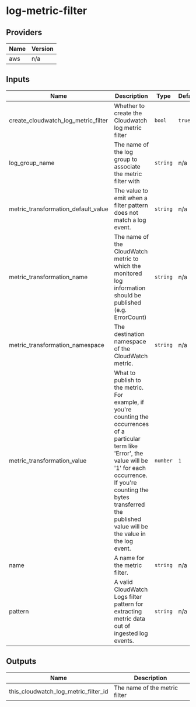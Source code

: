 # log-metric-filter

<!-- BEGINNING OF PRE-COMMIT-TERRAFORM DOCS HOOK -->
## Providers

| Name | Version |
|------|---------|
| aws | n/a |

## Inputs

| Name | Description | Type | Default | Required |
|------|-------------|------|---------|:-----:|
| create\_cloudwatch\_log\_metric\_filter | Whether to create the Cloudwatch log metric filter | `bool` | `true` | no |
| log\_group\_name | The name of the log group to associate the metric filter with | `string` | n/a | yes |
| metric\_transformation\_default\_value | The value to emit when a filter pattern does not match a log event. | `string` | n/a | yes |
| metric\_transformation\_name | The name of the CloudWatch metric to which the monitored log information should be published (e.g. ErrorCount) | `string` | n/a | yes |
| metric\_transformation\_namespace | The destination namespace of the CloudWatch metric. | `string` | n/a | yes |
| metric\_transformation\_value | What to publish to the metric. For example, if you're counting the occurrences of a particular term like 'Error', the value will be '1' for each occurrence. If you're counting the bytes transferred the published value will be the value in the log event. | `number` | `1` | no |
| name | A name for the metric filter. | `string` | n/a | yes |
| pattern | A valid CloudWatch Logs filter pattern for extracting metric data out of ingested log events. | `string` | n/a | yes |

## Outputs

| Name | Description |
|------|-------------|
| this\_cloudwatch\_log\_metric\_filter\_id | The name of the metric filter |

<!-- END OF PRE-COMMIT-TERRAFORM DOCS HOOK -->
